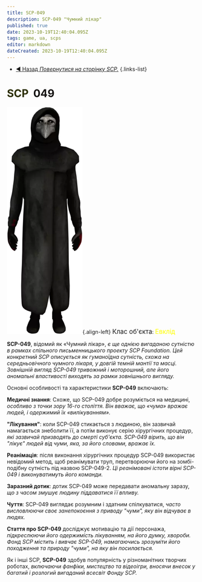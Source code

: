 ```yaml
---
title: SCP-049
description: SCP-049 "Чумний лікар"
published: true
date: 2023-10-19T12:40:04.095Z
tags: game, ua, scps
editor: markdown
dateCreated: 2023-10-19T12:40:04.095Z
---
```


- [:arrow_backward: Назад *Повернутися на сторінку SCP.*](/uk/game/scps#scps)
{.links-list}
#  <font color="#2b2e00">SCP</font><font color="white">-</font><font color="#151312">049</font>
![049.png](/images/roles/049.png){.align-left} <big>Клас об'єкта</big>: <font color="#fefe00"><big>Евклід</big></font>

  
**SCP-049**, відомий як «Чумний лікар», *є ще однією вигаданою сутністю в рамках спільного письменницького проекту SCP Foundation. Цей конкретний SCP описується як гуманоїдна сутність, схожа на середньовічного чумного лікаря, у довгій темній мантії та масці. Зовнішній вигляд SCP-049 тривожний і моторошний, але його аномальні властивості виходять за рамки зовнішнього вигляду.*

Основні особливості та характеристики **SCP-049** включають:

**Медичні знання**: Схоже, що SCP-049 добре розуміється на медицині, *особливо з точки зору 16-го століття. Він вважає, що «чума» вражає людей, і одержимий їх «вилікуванням».*

**"Лікування"**: коли SCP-049 стикається з людиною, він зазвичай намагається знеболити її, а потім виконує серію хірургічних процедур, *які зазвичай призводять до смерті суб'єкта. SCP-049 вірить, що він "лікує" людей від чуми, яка, за його словами, вражає їх.*

**Реанімація**: після виконання хірургічних процедур SCP-049 використає невідомий метод, щоб реанімувати труп, перетворюючи його на зомбі-подібну сутність під назвою SCP-049-2. *Ці реанімовані істоти вірні SCP-049 і виконуватимуть його команди.*

**Заразний дотик**: дотик SCP-049 може передавати аномальну заразу, *що з часом змушує людину піддаватися її впливу.*

**Чуття**: SCP-049 виглядає розумним і здатним спілкуватися, *часто висловлюючи своє занепокоєння з приводу "чуми", яку він відчуває в людях.*

**Стаття про SCP-049** досліджує мотивацію та дії персонажа, *підкреслюючи його одержимість лікуванням, на його думку, хвороби. Фонд SCP містить і вивчає SCP-049, намагаючись зрозуміти його походження та природу "чуми", на яку він посилається.*

Як і інші SCP, **SCP-049** здобув популярність у різноманітних творчих роботах, *включаючи фанфіки, мистецтво та відеоігри, вносячи внесок у багатий і розлогий вигаданий всесвіт Фонду SCP.*